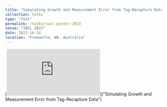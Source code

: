 ```yaml
---
title: "Simulating Growth and Measurement Error from Tag-Recapture Data"
collection: talks
type: "Talk"
permalink: /talks/iwcl-poster-2023
venue: "IWCL 2023"
date: 2023-10-24
location: "Fremantle, WA, Australia"
---
```


[![Click to view presentation](https://everett-rzeszow.github.io/files/Measurement_Error_IWCL.pdf)]("Simulating Growth and Measurement Error from Tag-Recapture Data")
